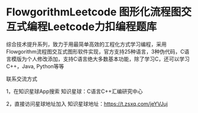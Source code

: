 # FlowgorithmLeetcode 图形化流程图交互式编程Leetcode力扣编程题库
综合技术提升系列，致力于用最简单高效的工程化方式学习编程，采用Flowgorithm流程图交互式图形软件实现，官方支持25种语言，3种伪代码，C语言模版为个人修改添加，支持C语言绝大多数基本功能，除了学习C，还可以学习C++，Java, Python等等


联系交流方式

1，在知识星球App搜索 知识星球：C语言C++汇编研究中心

2，直接访问星球地址加入 知识星球地址：https://t.zsxq.com/jeYVJuj
